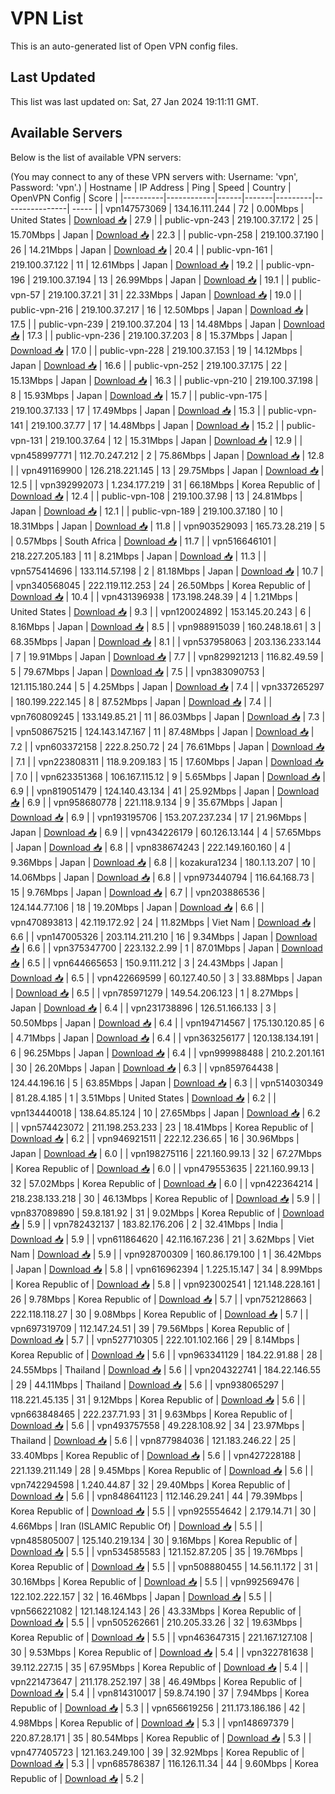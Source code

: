 # VPN List

This is an auto-generated list of Open VPN config files.

## Last Updated

This list was last updated on: Sat, 27 Jan 2024 19:11:11 GMT.

## Available Servers

Below is the list of available VPN servers:

(You may connect to any of these VPN servers with: Username: 'vpn', Password: 'vpn'.)
| Hostname | IP Address | Ping | Speed | Country | OpenVPN Config | Score |
|----------|------------|------|-------|---------|----------------| ----- |
| vpn147573069 | 134.16.111.244 | 72 | 0.00Mbps | United States | [Download 📥](./configs/server_0_US.ovpn) | 27.9 |
| public-vpn-243 | 219.100.37.172 | 25 | 15.70Mbps | Japan | [Download 📥](./configs/server_1_JP.ovpn) | 22.3 |
| public-vpn-258 | 219.100.37.190 | 26 | 14.21Mbps | Japan | [Download 📥](./configs/server_2_JP.ovpn) | 20.4 |
| public-vpn-161 | 219.100.37.122 | 11 | 12.61Mbps | Japan | [Download 📥](./configs/server_3_JP.ovpn) | 19.2 |
| public-vpn-196 | 219.100.37.194 | 13 | 26.99Mbps | Japan | [Download 📥](./configs/server_4_JP.ovpn) | 19.1 |
| public-vpn-57 | 219.100.37.21 | 31 | 22.33Mbps | Japan | [Download 📥](./configs/server_5_JP.ovpn) | 19.0 |
| public-vpn-216 | 219.100.37.217 | 16 | 12.50Mbps | Japan | [Download 📥](./configs/server_6_JP.ovpn) | 17.5 |
| public-vpn-239 | 219.100.37.204 | 13 | 14.48Mbps | Japan | [Download 📥](./configs/server_7_JP.ovpn) | 17.3 |
| public-vpn-236 | 219.100.37.203 | 8 | 15.37Mbps | Japan | [Download 📥](./configs/server_8_JP.ovpn) | 17.0 |
| public-vpn-228 | 219.100.37.153 | 19 | 14.12Mbps | Japan | [Download 📥](./configs/server_9_JP.ovpn) | 16.6 |
| public-vpn-252 | 219.100.37.175 | 22 | 15.13Mbps | Japan | [Download 📥](./configs/server_10_JP.ovpn) | 16.3 |
| public-vpn-210 | 219.100.37.198 | 8 | 15.93Mbps | Japan | [Download 📥](./configs/server_11_JP.ovpn) | 15.7 |
| public-vpn-175 | 219.100.37.133 | 17 | 17.49Mbps | Japan | [Download 📥](./configs/server_12_JP.ovpn) | 15.3 |
| public-vpn-141 | 219.100.37.77 | 17 | 14.48Mbps | Japan | [Download 📥](./configs/server_13_JP.ovpn) | 15.2 |
| public-vpn-131 | 219.100.37.64 | 12 | 15.31Mbps | Japan | [Download 📥](./configs/server_14_JP.ovpn) | 12.9 |
| vpn458997771 | 112.70.247.212 | 2 | 75.86Mbps | Japan | [Download 📥](./configs/server_15_JP.ovpn) | 12.8 |
| vpn491169900 | 126.218.221.145 | 13 | 29.75Mbps | Japan | [Download 📥](./configs/server_16_JP.ovpn) | 12.5 |
| vpn392992073 | 1.234.177.219 | 31 | 66.18Mbps | Korea Republic of | [Download 📥](./configs/server_17_KR.ovpn) | 12.4 |
| public-vpn-108 | 219.100.37.98 | 13 | 24.81Mbps | Japan | [Download 📥](./configs/server_18_JP.ovpn) | 12.1 |
| public-vpn-189 | 219.100.37.180 | 10 | 18.31Mbps | Japan | [Download 📥](./configs/server_19_JP.ovpn) | 11.8 |
| vpn903529093 | 165.73.28.219 | 5 | 0.57Mbps | South Africa | [Download 📥](./configs/server_20_ZA.ovpn) | 11.7 |
| vpn516646101 | 218.227.205.183 | 11 | 8.21Mbps | Japan | [Download 📥](./configs/server_21_JP.ovpn) | 11.3 |
| vpn575414696 | 133.114.57.198 | 2 | 81.18Mbps | Japan | [Download 📥](./configs/server_22_JP.ovpn) | 10.7 |
| vpn340568045 | 222.119.112.253 | 24 | 26.50Mbps | Korea Republic of | [Download 📥](./configs/server_23_KR.ovpn) | 10.4 |
| vpn431396938 | 173.198.248.39 | 4 | 1.21Mbps | United States | [Download 📥](./configs/server_24_US.ovpn) | 9.3 |
| vpn120024892 | 153.145.20.243 | 6 | 8.16Mbps | Japan | [Download 📥](./configs/server_25_JP.ovpn) | 8.5 |
| vpn988915039 | 160.248.18.61 | 3 | 68.35Mbps | Japan | [Download 📥](./configs/server_26_JP.ovpn) | 8.1 |
| vpn537958063 | 203.136.233.144 | 7 | 19.91Mbps | Japan | [Download 📥](./configs/server_27_JP.ovpn) | 7.7 |
| vpn829921213 | 116.82.49.59 | 5 | 79.67Mbps | Japan | [Download 📥](./configs/server_28_JP.ovpn) | 7.5 |
| vpn383090753 | 121.115.180.244 | 5 | 4.25Mbps | Japan | [Download 📥](./configs/server_29_JP.ovpn) | 7.4 |
| vpn337265297 | 180.199.222.145 | 8 | 87.52Mbps | Japan | [Download 📥](./configs/server_30_JP.ovpn) | 7.4 |
| vpn760809245 | 133.149.85.21 | 11 | 86.03Mbps | Japan | [Download 📥](./configs/server_31_JP.ovpn) | 7.3 |
| vpn508675215 | 124.143.147.167 | 11 | 87.48Mbps | Japan | [Download 📥](./configs/server_32_JP.ovpn) | 7.2 |
| vpn603372158 | 222.8.250.72 | 24 | 76.61Mbps | Japan | [Download 📥](./configs/server_33_JP.ovpn) | 7.1 |
| vpn223808311 | 118.9.209.183 | 15 | 17.60Mbps | Japan | [Download 📥](./configs/server_34_JP.ovpn) | 7.0 |
| vpn623351368 | 106.167.115.12 | 9 | 5.65Mbps | Japan | [Download 📥](./configs/server_35_JP.ovpn) | 6.9 |
| vpn819051479 | 124.140.43.134 | 41 | 25.92Mbps | Japan | [Download 📥](./configs/server_36_JP.ovpn) | 6.9 |
| vpn958680778 | 221.118.9.134 | 9 | 35.67Mbps | Japan | [Download 📥](./configs/server_37_JP.ovpn) | 6.9 |
| vpn193195706 | 153.207.237.234 | 17 | 21.96Mbps | Japan | [Download 📥](./configs/server_38_JP.ovpn) | 6.9 |
| vpn434226179 | 60.126.13.144 | 4 | 57.65Mbps | Japan | [Download 📥](./configs/server_39_JP.ovpn) | 6.8 |
| vpn838674243 | 222.149.160.160 | 4 | 9.36Mbps | Japan | [Download 📥](./configs/server_40_JP.ovpn) | 6.8 |
| kozakura1234 | 180.1.13.207 | 10 | 14.06Mbps | Japan | [Download 📥](./configs/server_41_JP.ovpn) | 6.8 |
| vpn973440794 | 116.64.168.73 | 15 | 9.76Mbps | Japan | [Download 📥](./configs/server_42_JP.ovpn) | 6.7 |
| vpn203886536 | 124.144.77.106 | 18 | 19.20Mbps | Japan | [Download 📥](./configs/server_43_JP.ovpn) | 6.6 |
| vpn470893813 | 42.119.172.92 | 24 | 11.82Mbps | Viet Nam | [Download 📥](./configs/server_44_VN.ovpn) | 6.6 |
| vpn147005326 | 203.114.211.210 | 16 | 9.34Mbps | Japan | [Download 📥](./configs/server_45_JP.ovpn) | 6.6 |
| vpn375347700 | 223.132.2.99 | 1 | 87.01Mbps | Japan | [Download 📥](./configs/server_46_JP.ovpn) | 6.5 |
| vpn644665653 | 150.9.111.212 | 3 | 24.43Mbps | Japan | [Download 📥](./configs/server_47_JP.ovpn) | 6.5 |
| vpn422669599 | 60.127.40.50 | 3 | 33.88Mbps | Japan | [Download 📥](./configs/server_48_JP.ovpn) | 6.5 |
| vpn785971279 | 149.54.206.123 | 1 | 8.27Mbps | Japan | [Download 📥](./configs/server_49_JP.ovpn) | 6.4 |
| vpn231738896 | 126.51.166.133 | 3 | 50.50Mbps | Japan | [Download 📥](./configs/server_50_JP.ovpn) | 6.4 |
| vpn194714567 | 175.130.120.85 | 6 | 4.71Mbps | Japan | [Download 📥](./configs/server_51_JP.ovpn) | 6.4 |
| vpn363256177 | 120.138.134.191 | 6 | 96.25Mbps | Japan | [Download 📥](./configs/server_52_JP.ovpn) | 6.4 |
| vpn999988488 | 210.2.201.161 | 30 | 26.20Mbps | Japan | [Download 📥](./configs/server_53_JP.ovpn) | 6.3 |
| vpn859764438 | 124.44.196.16 | 5 | 63.85Mbps | Japan | [Download 📥](./configs/server_54_JP.ovpn) | 6.3 |
| vpn514030349 | 81.28.4.185 | 1 | 3.51Mbps | United States | [Download 📥](./configs/server_55_US.ovpn) | 6.2 |
| vpn134440018 | 138.64.85.124 | 10 | 27.65Mbps | Japan | [Download 📥](./configs/server_56_JP.ovpn) | 6.2 |
| vpn574423072 | 211.198.253.233 | 23 | 18.41Mbps | Korea Republic of | [Download 📥](./configs/server_57_KR.ovpn) | 6.2 |
| vpn946921511 | 222.12.236.65 | 16 | 30.96Mbps | Japan | [Download 📥](./configs/server_58_JP.ovpn) | 6.0 |
| vpn198275116 | 221.160.99.13 | 32 | 67.27Mbps | Korea Republic of | [Download 📥](./configs/server_59_KR.ovpn) | 6.0 |
| vpn479553635 | 221.160.99.13 | 32 | 57.02Mbps | Korea Republic of | [Download 📥](./configs/server_60_KR.ovpn) | 6.0 |
| vpn422364214 | 218.238.133.218 | 30 | 46.13Mbps | Korea Republic of | [Download 📥](./configs/server_61_KR.ovpn) | 5.9 |
| vpn837089890 | 59.8.181.92 | 31 | 9.02Mbps | Korea Republic of | [Download 📥](./configs/server_62_KR.ovpn) | 5.9 |
| vpn782432137 | 183.82.176.206 | 2 | 32.41Mbps | India | [Download 📥](./configs/server_63_IN.ovpn) | 5.9 |
| vpn611864620 | 42.116.167.236 | 21 | 3.62Mbps | Viet Nam | [Download 📥](./configs/server_64_VN.ovpn) | 5.9 |
| vpn928700309 | 160.86.179.100 | 1 | 36.42Mbps | Japan | [Download 📥](./configs/server_65_JP.ovpn) | 5.8 |
| vpn616962394 | 1.225.15.147 | 34 | 8.99Mbps | Korea Republic of | [Download 📥](./configs/server_66_KR.ovpn) | 5.8 |
| vpn923002541 | 121.148.228.161 | 26 | 9.78Mbps | Korea Republic of | [Download 📥](./configs/server_67_KR.ovpn) | 5.7 |
| vpn752128663 | 222.118.118.27 | 30 | 9.08Mbps | Korea Republic of | [Download 📥](./configs/server_68_KR.ovpn) | 5.7 |
| vpn697319709 | 112.147.24.51 | 39 | 79.56Mbps | Korea Republic of | [Download 📥](./configs/server_69_KR.ovpn) | 5.7 |
| vpn527710305 | 222.101.102.166 | 29 | 8.14Mbps | Korea Republic of | [Download 📥](./configs/server_70_KR.ovpn) | 5.6 |
| vpn963341129 | 184.22.91.88 | 28 | 24.55Mbps | Thailand | [Download 📥](./configs/server_71_TH.ovpn) | 5.6 |
| vpn204322741 | 184.22.146.55 | 29 | 44.11Mbps | Thailand | [Download 📥](./configs/server_72_TH.ovpn) | 5.6 |
| vpn938065297 | 118.221.45.135 | 31 | 9.12Mbps | Korea Republic of | [Download 📥](./configs/server_73_KR.ovpn) | 5.6 |
| vpn663848465 | 222.237.71.93 | 31 | 9.63Mbps | Korea Republic of | [Download 📥](./configs/server_74_KR.ovpn) | 5.6 |
| vpn493757558 | 49.228.108.92 | 34 | 23.97Mbps | Thailand | [Download 📥](./configs/server_75_TH.ovpn) | 5.6 |
| vpn877984036 | 121.183.246.22 | 25 | 33.40Mbps | Korea Republic of | [Download 📥](./configs/server_76_KR.ovpn) | 5.6 |
| vpn427228188 | 221.139.211.149 | 28 | 9.45Mbps | Korea Republic of | [Download 📥](./configs/server_77_KR.ovpn) | 5.6 |
| vpn742294598 | 1.240.44.87 | 32 | 29.40Mbps | Korea Republic of | [Download 📥](./configs/server_78_KR.ovpn) | 5.6 |
| vpn848641123 | 112.146.29.241 | 44 | 79.39Mbps | Korea Republic of | [Download 📥](./configs/server_79_KR.ovpn) | 5.5 |
| vpn925554642 | 2.179.14.71 | 30 | 4.66Mbps | Iran (ISLAMIC Republic Of) | [Download 📥](./configs/server_80_IR.ovpn) | 5.5 |
| vpn485805007 | 125.140.219.134 | 30 | 9.16Mbps | Korea Republic of | [Download 📥](./configs/server_81_KR.ovpn) | 5.5 |
| vpn534585583 | 121.152.87.205 | 35 | 19.76Mbps | Korea Republic of | [Download 📥](./configs/server_82_KR.ovpn) | 5.5 |
| vpn508880455 | 14.56.11.172 | 31 | 30.16Mbps | Korea Republic of | [Download 📥](./configs/server_83_KR.ovpn) | 5.5 |
| vpn992569476 | 122.102.222.157 | 32 | 16.46Mbps | Japan | [Download 📥](./configs/server_84_JP.ovpn) | 5.5 |
| vpn566221082 | 121.148.124.143 | 26 | 43.33Mbps | Korea Republic of | [Download 📥](./configs/server_85_KR.ovpn) | 5.5 |
| vpn505262661 | 210.205.33.26 | 32 | 19.63Mbps | Korea Republic of | [Download 📥](./configs/server_86_KR.ovpn) | 5.5 |
| vpn463647315 | 221.167.127.108 | 30 | 9.53Mbps | Korea Republic of | [Download 📥](./configs/server_87_KR.ovpn) | 5.4 |
| vpn322781638 | 39.112.227.15 | 35 | 67.95Mbps | Korea Republic of | [Download 📥](./configs/server_88_KR.ovpn) | 5.4 |
| vpn221473647 | 211.178.252.197 | 38 | 46.49Mbps | Korea Republic of | [Download 📥](./configs/server_89_KR.ovpn) | 5.4 |
| vpn814310017 | 59.8.74.190 | 37 | 7.94Mbps | Korea Republic of | [Download 📥](./configs/server_90_KR.ovpn) | 5.3 |
| vpn656619256 | 211.173.186.186 | 42 | 4.98Mbps | Korea Republic of | [Download 📥](./configs/server_91_KR.ovpn) | 5.3 |
| vpn148697379 | 220.87.28.171 | 35 | 80.54Mbps | Korea Republic of | [Download 📥](./configs/server_92_KR.ovpn) | 5.3 |
| vpn477405723 | 121.163.249.100 | 39 | 32.92Mbps | Korea Republic of | [Download 📥](./configs/server_93_KR.ovpn) | 5.3 |
| vpn685786387 | 116.126.11.34 | 44 | 9.60Mbps | Korea Republic of | [Download 📥](./configs/server_94_KR.ovpn) | 5.2 |
